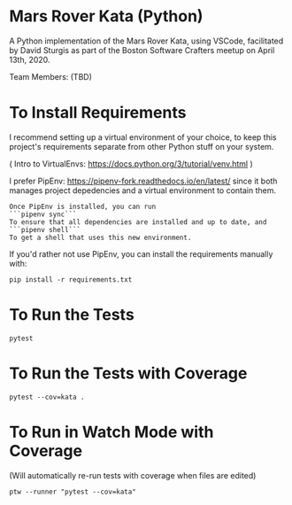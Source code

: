 # Mars Rover Kata (Python)

A Python implementation of the Mars Rover Kata, using VSCode, facilitated by David Sturgis as part of the Boston Software Crafters meetup on April 13th, 2020.

Team Members: (TBD)

# To Install Requirements

I recommend setting up a virtual environment of your choice, to keep this project's requirements separate from other Python stuff on your system.

( Intro to VirtualEnvs: https://docs.python.org/3/tutorial/venv.html )

I prefer PipEnv: https://pipenv-fork.readthedocs.io/en/latest/ since it both manages project depedencies and a virtual environment to contain them.

    Once PipEnv is installed, you can run
    ```pipenv sync```
    To ensure that all dependencies are installed and up to date, and
    ```pipenv shell```
    To get a shell that uses this new environment.

If you'd rather not use PipEnv, you can install the requirements manually with:

```pip install -r requirements.txt```

# To Run the Tests

```pytest```

# To Run the Tests with Coverage

```pytest --cov=kata .```

# To Run in Watch Mode with Coverage
(Will automatically re-run tests with coverage when files are edited)

```ptw --runner "pytest --cov=kata"```
